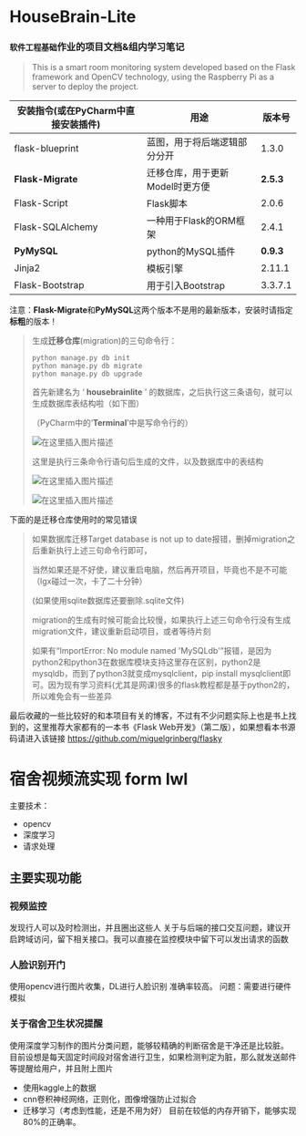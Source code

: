 # HouseBrain-Lite

### `软件工程基础`作业的项目文档&组内学习笔记

> This is a smart room monitoring system developed based on the Flask framework and OpenCV technology, using the Raspberry Pi as a server to deploy the project.

| 安装指令(或在PyCharm中直接安装插件) | 用途                            | 版本号    |
| ----------------------------------- | ------------------------------- | --------- |
| flask-blueprint                     | 蓝图，用于将后端逻辑部分分开    | 1.3.0     |
| **Flask-Migrate**                   | 迁移仓库，用于更新Model时更方便 | **2.5.3** |
| Flask-Script                        | Flask脚本                       | 2.0.6     |
| Flask-SQLAlchemy                    | 一种用于Flask的ORM框架          | 2.4.1     |
| **PyMySQL**                         | python的MySQL插件               | **0.9.3** |
| Jinja2                              | 模板引擎                        | 2.11.1    |
| Flask-Bootstrap                     | 用于引入Bootstrap               | 3.3.7.1   |

注意：**Flask-Migrate**和**PyMySQL**这两个版本不是用的最新版本，安装时请指定**标粗**的版本！

> 生成**迁移仓库**(migration)的三句命令行：
>
> ```shell
> python manage.py db init
> python manage.py db migrate
> python manage.py db upgrade
> ```
>
> 首先新建名为 ‘ **housebrainlite** ’ 的数据库，之后执行这三条语句，就可以生成数据库表结构啦（如下图）
>
> （PyCharm中的‘**Terminal**’中是写命令行的）
>
> ![在这里插入图片描述](https://img-blog.csdnimg.cn/20200412000637500.png?x-oss-process=image/watermark,type_ZmFuZ3poZW5naGVpdGk,shadow_10,text_aHR0cHM6Ly9ibG9nLmNzZG4ubmV0L3dlaXhpbl80MzU3NzY3NQ==,size_16,color_FFFFFF,t_70)
>
> 这里是执行三条命令行语句后生成的文件，以及数据库中的表结构
>
> ![在这里插入图片描述](https://img-blog.csdnimg.cn/20200412000815410.png)
>
> ![在这里插入图片描述](https://img-blog.csdnimg.cn/20200412000938997.png)

下面的是迁移仓库使用时的常见错误

> 如果数据库迁移Target database is not up to date报错，删掉migration之后重新执行上述三句命令行即可，
>
> 当然如果还是不好使，建议重启电脑，然后再开项目，毕竟也不是不可能（lgx碰过一次，卡了二十分钟）
>
> (如果使用sqlite数据库还要删除.sqlite文件)
>
> migration的生成有时候可能会比较慢，如果执行上述三句命令行没有生成migration文件，建议重新启动项目，或者等待片刻
>
> 如果有“ImportError: No module named 'MySQLdb'”报错，是因为python2和python3在数据库模块支持这里存在区别，python2是mysqldb，而到了python3就变成mysqlclient，pip install mysqlclient即可。因为现有学习资料(尤其是网课)很多的flask教程都是基于python2的，所以难免会有一些差异

最后收藏的一些比较好的和本项目有关的博客，不过有不少问题实际上也是书上找到的，这里推荐大家都有的一本书《Flask Web开发》（第二版），如果想看本书源码请进入该链接 https://github.com/miguelgrinberg/flasky 

[Python Flask-表单提交方式]: https://blog.csdn.net/Co_zy/article/details/76658862
[数据库迁移Target database is not up to date报错]: https://blog.csdn.net/huang5487378/article/details/66973805
[pip 常用命令]: https://blog.csdn.net/sunlanchang/article/details/52563882
[Pycharm项目上传到Github]: https://blog.csdn.net/m0_37306360/article/details/79322947
[SQLAlchemy简明教程]: https://jiajunhuang.com/articles/2019_10_30-sqlalchemy.md.html
[Flask 环境变量 FLASK_APP 说明]: https://foofish.net/flask_app.html



# 宿舍视频流实现 form lwl
主要技术：
- opencv
- 深度学习
- 请求处理

## 主要实现功能

### 视频监控
发现行人可以及时检测出，并且圈出这些人
关于与后端的接口交互问题，建议开启跨域访问，留下相关接口。我可以直接在监控模块中留下可以发出请求的函数

### 人脸识别开门
使用opencv进行图片收集，DL进行人脸识别
准确率较高。
问题：需要进行硬件模拟

### 关于宿舍卫生状况提醒
使用深度学习制作的图片分类问题，能够较精确的判断宿舍是干净还是比较脏。
目前设想是每天固定时间段对宿舍进行卫生，如果检测判定为脏，那么就发送邮件等提醒给用户，并且附上图片
- 使用kaggle上的数据
- cnn卷积神经网络，正则化，图像增强防止过拟合
- 迁移学习（考虑到性能，还是不用为好）
目前在较低的内存开销下，能够实现80%的正确率。













